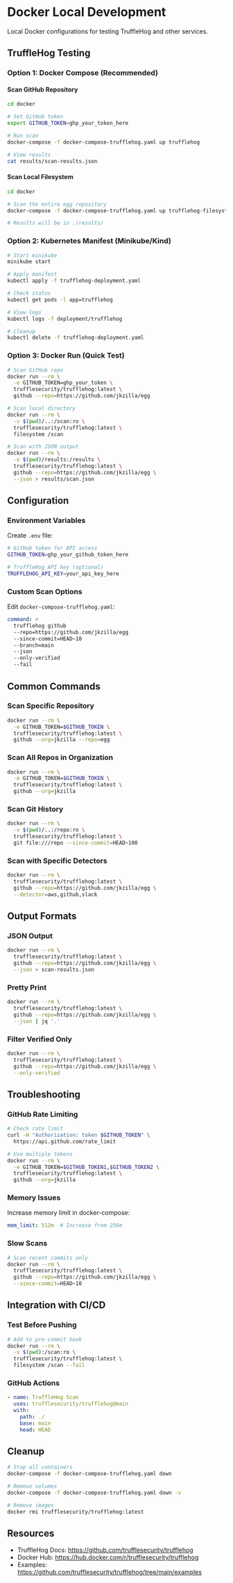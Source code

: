 # Docker Local Development

Local Docker configurations for testing TruffleHog and other services.

## TruffleHog Testing

### Option 1: Docker Compose (Recommended)

#### Scan GitHub Repository

```bash
cd docker

# Set GitHub token
export GITHUB_TOKEN=ghp_your_token_here

# Run scan
docker-compose -f docker-compose-trufflehog.yaml up trufflehog

# View results
cat results/scan-results.json
```

#### Scan Local Filesystem

```bash
cd docker

# Scan the entire egg repository
docker-compose -f docker-compose-trufflehog.yaml up trufflehog-filesystem

# Results will be in ./results/
```

### Option 2: Kubernetes Manifest (Minikube/Kind)

```bash
# Start minikube
minikube start

# Apply manifest
kubectl apply -f trufflehog-deployment.yaml

# Check status
kubectl get pods -l app=trufflehog

# View logs
kubectl logs -f deployment/trufflehog

# Cleanup
kubectl delete -f trufflehog-deployment.yaml
```

### Option 3: Docker Run (Quick Test)

```bash
# Scan GitHub repo
docker run --rm \
  -e GITHUB_TOKEN=ghp_your_token \
  trufflesecurity/trufflehog:latest \
  github --repo=https://github.com/jkzilla/egg

# Scan local directory
docker run --rm \
  -v $(pwd)/..:/scan:ro \
  trufflesecurity/trufflehog:latest \
  filesystem /scan

# Scan with JSON output
docker run --rm \
  -v $(pwd)/results:/results \
  trufflesecurity/trufflehog:latest \
  github --repo=https://github.com/jkzilla/egg \
  --json > results/scan.json
```

## Configuration

### Environment Variables

Create `.env` file:

```bash
# GitHub token for API access
GITHUB_TOKEN=ghp_your_github_token_here

# TruffleHog API key (optional)
TRUFFLEHOG_API_KEY=your_api_key_here
```

### Custom Scan Options

Edit `docker-compose-trufflehog.yaml`:

```yaml
command: >
  trufflehog github
  --repo=https://github.com/jkzilla/egg
  --since-commit=HEAD~10
  --branch=main
  --json
  --only-verified
  --fail
```

## Common Commands

### Scan Specific Repository

```bash
docker run --rm \
  -e GITHUB_TOKEN=$GITHUB_TOKEN \
  trufflesecurity/trufflehog:latest \
  github --org=jkzilla --repo=egg
```

### Scan All Repos in Organization

```bash
docker run --rm \
  -e GITHUB_TOKEN=$GITHUB_TOKEN \
  trufflesecurity/trufflehog:latest \
  github --org=jkzilla
```

### Scan Git History

```bash
docker run --rm \
  -v $(pwd)/..:/repo:ro \
  trufflesecurity/trufflehog:latest \
  git file:///repo --since-commit=HEAD~100
```

### Scan with Specific Detectors

```bash
docker run --rm \
  trufflesecurity/trufflehog:latest \
  github --repo=https://github.com/jkzilla/egg \
  --detector=aws,github,slack
```

## Output Formats

### JSON Output

```bash
docker run --rm \
  trufflesecurity/trufflehog:latest \
  github --repo=https://github.com/jkzilla/egg \
  --json > scan-results.json
```

### Pretty Print

```bash
docker run --rm \
  trufflesecurity/trufflehog:latest \
  github --repo=https://github.com/jkzilla/egg \
  --json | jq '.'
```

### Filter Verified Only

```bash
docker run --rm \
  trufflesecurity/trufflehog:latest \
  github --repo=https://github.com/jkzilla/egg \
  --only-verified
```

## Troubleshooting

### GitHub Rate Limiting

```bash
# Check rate limit
curl -H "Authorization: token $GITHUB_TOKEN" \
  https://api.github.com/rate_limit

# Use multiple tokens
docker run --rm \
  -e GITHUB_TOKEN=$GITHUB_TOKEN1,$GITHUB_TOKEN2 \
  trufflesecurity/trufflehog:latest \
  github --org=jkzilla
```

### Memory Issues

Increase memory limit in docker-compose:

```yaml
mem_limit: 512m  # Increase from 256m
```

### Slow Scans

```bash
# Scan recent commits only
docker run --rm \
  trufflesecurity/trufflehog:latest \
  github --repo=https://github.com/jkzilla/egg \
  --since-commit=HEAD~10
```

## Integration with CI/CD

### Test Before Pushing

```bash
# Add to pre-commit hook
docker run --rm \
  -v $(pwd):/scan:ro \
  trufflesecurity/trufflehog:latest \
  filesystem /scan --fail
```

### GitHub Actions

```yaml
- name: TruffleHog Scan
  uses: trufflesecurity/trufflehog@main
  with:
    path: ./
    base: main
    head: HEAD
```

## Cleanup

```bash
# Stop all containers
docker-compose -f docker-compose-trufflehog.yaml down

# Remove volumes
docker-compose -f docker-compose-trufflehog.yaml down -v

# Remove images
docker rmi trufflesecurity/trufflehog:latest
```

## Resources

- TruffleHog Docs: https://github.com/trufflesecurity/trufflehog
- Docker Hub: https://hub.docker.com/r/trufflesecurity/trufflehog
- Examples: https://github.com/trufflesecurity/trufflehog/tree/main/examples
